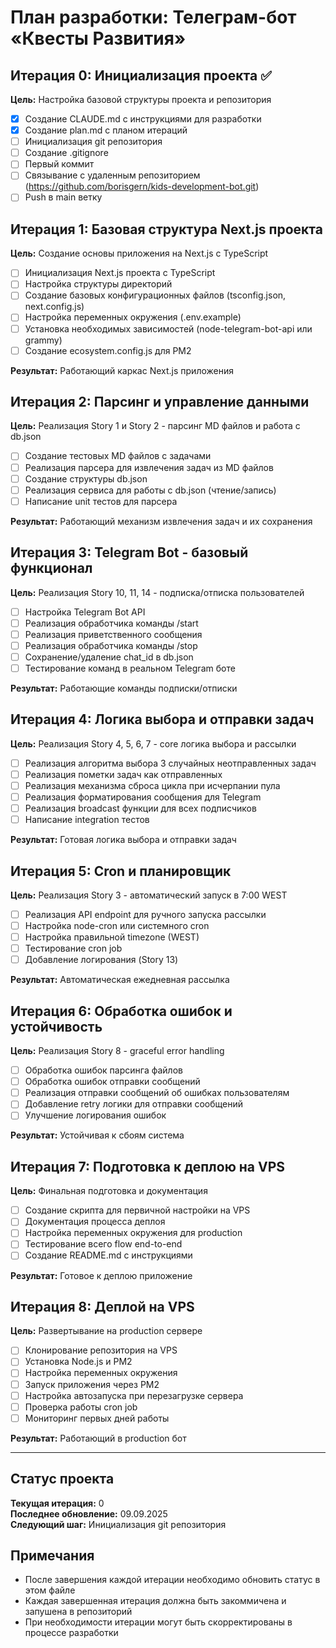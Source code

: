 # План разработки: Телеграм-бот «Квесты Развития»

## Итерация 0: Инициализация проекта ✅
**Цель:** Настройка базовой структуры проекта и репозитория

- [x] Создание CLAUDE.md с инструкциями для разработки
- [x] Создание plan.md с планом итераций
- [ ] Инициализация git репозитория
- [ ] Создание .gitignore
- [ ] Первый коммит
- [ ] Связывание с удаленным репозиторием (https://github.com/borisgern/kids-development-bot.git)
- [ ] Push в main ветку

## Итерация 1: Базовая структура Next.js проекта
**Цель:** Создание основы приложения на Next.js с TypeScript

- [ ] Инициализация Next.js проекта с TypeScript
- [ ] Настройка структуры директорий
- [ ] Создание базовых конфигурационных файлов (tsconfig.json, next.config.js)
- [ ] Настройка переменных окружения (.env.example)
- [ ] Установка необходимых зависимостей (node-telegram-bot-api или grammy)
- [ ] Создание ecosystem.config.js для PM2

**Результат:** Работающий каркас Next.js приложения

## Итерация 2: Парсинг и управление данными
**Цель:** Реализация Story 1 и Story 2 - парсинг MD файлов и работа с db.json

- [ ] Создание тестовых MD файлов с задачами
- [ ] Реализация парсера для извлечения задач из MD файлов
- [ ] Создание структуры db.json
- [ ] Реализация сервиса для работы с db.json (чтение/запись)
- [ ] Написание unit тестов для парсера

**Результат:** Работающий механизм извлечения задач и их сохранения

## Итерация 3: Telegram Bot - базовый функционал
**Цель:** Реализация Story 10, 11, 14 - подписка/отписка пользователей

- [ ] Настройка Telegram Bot API
- [ ] Реализация обработчика команды /start
- [ ] Реализация приветственного сообщения
- [ ] Реализация обработчика команды /stop
- [ ] Сохранение/удаление chat_id в db.json
- [ ] Тестирование команд в реальном Telegram боте

**Результат:** Работающие команды подписки/отписки

## Итерация 4: Логика выбора и отправки задач
**Цель:** Реализация Story 4, 5, 6, 7 - core логика выбора и рассылки

- [ ] Реализация алгоритма выбора 3 случайных неотправленных задач
- [ ] Реализация пометки задач как отправленных
- [ ] Реализация механизма сброса цикла при исчерпании пула
- [ ] Реализация форматирования сообщения для Telegram
- [ ] Реализация broadcast функции для всех подписчиков
- [ ] Написание integration тестов

**Результат:** Готовая логика выбора и отправки задач

## Итерация 5: Cron и планировщик
**Цель:** Реализация Story 3 - автоматический запуск в 7:00 WEST

- [ ] Реализация API endpoint для ручного запуска рассылки
- [ ] Настройка node-cron или системного cron
- [ ] Настройка правильной timezone (WEST)
- [ ] Тестирование cron job
- [ ] Добавление логирования (Story 13)

**Результат:** Автоматическая ежедневная рассылка

## Итерация 6: Обработка ошибок и устойчивость
**Цель:** Реализация Story 8 - graceful error handling

- [ ] Обработка ошибок парсинга файлов
- [ ] Обработка ошибок отправки сообщений
- [ ] Реализация отправки сообщений об ошибках пользователям
- [ ] Добавление retry логики для отправки сообщений
- [ ] Улучшение логирования ошибок

**Результат:** Устойчивая к сбоям система

## Итерация 7: Подготовка к деплою на VPS
**Цель:** Финальная подготовка и документация

- [ ] Создание скрипта для первичной настройки на VPS
- [ ] Документация процесса деплоя
- [ ] Настройка переменных окружения для production
- [ ] Тестирование всего flow end-to-end
- [ ] Создание README.md с инструкциями

**Результат:** Готовое к деплою приложение

## Итерация 8: Деплой на VPS
**Цель:** Развертывание на production сервере

- [ ] Клонирование репозитория на VPS
- [ ] Установка Node.js и PM2
- [ ] Настройка переменных окружения
- [ ] Запуск приложения через PM2
- [ ] Настройка автозапуска при перезагрузке сервера
- [ ] Проверка работы cron job
- [ ] Мониторинг первых дней работы

**Результат:** Работающий в production бот

---

## Статус проекта

**Текущая итерация:** 0  
**Последнее обновление:** 09.09.2025  
**Следующий шаг:** Инициализация git репозитория

## Примечания

- После завершения каждой итерации необходимо обновить статус в этом файле
- Каждая завершенная итерация должна быть закоммичена и запушена в репозиторий
- При необходимости итерации могут быть скорректированы в процессе разработки
